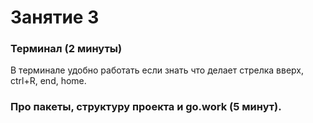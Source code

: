# Занятие 3

### Терминал (2 минуты)

В терминале удобно работать если знать что делает стрелка вверх, ctrl+R, end, home.

### Про пакеты, структуру проекта и go.work (5 минут).